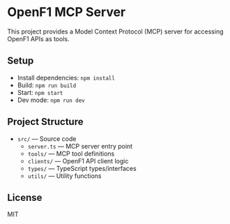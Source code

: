 # OpenF1 MCP Server

This project provides a Model Context Protocol (MCP) server for accessing OpenF1 APIs as tools.

## Setup

- Install dependencies: `npm install`
- Build: `npm run build`
- Start: `npm start`
- Dev mode: `npm run dev`

## Project Structure
- `src/` — Source code
  - `server.ts` — MCP server entry point
  - `tools/` — MCP tool definitions
  - `clients/` — OpenF1 API client logic
  - `types/` — TypeScript types/interfaces
  - `utils/` — Utility functions

## License
MIT
